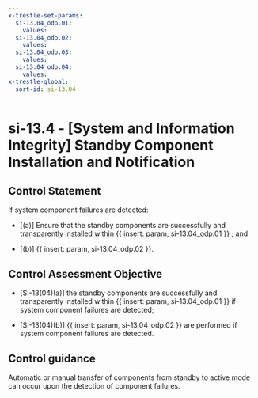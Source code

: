 ```yaml
---
x-trestle-set-params:
  si-13.04_odp.01:
    values:
  si-13.04_odp.02:
    values:
  si-13.04_odp.03:
    values:
  si-13.04_odp.04:
    values:
x-trestle-global:
  sort-id: si-13.04
---
```


# si-13.4 - \[System and Information Integrity\] Standby Component Installation and Notification

## Control Statement

If system component failures are detected:

- \[(a)\] Ensure that the standby components are successfully and transparently installed within {{ insert: param, si-13.04_odp.01 }} ; and

- \[(b)\] {{ insert: param, si-13.04_odp.02 }}.

## Control Assessment Objective

- \[SI-13(04)(a)\] the standby components are successfully and transparently installed within {{ insert: param, si-13.04_odp.01 }} if system component failures are detected;

- \[SI-13(04)(b)\] {{ insert: param, si-13.04_odp.02 }} are performed if system component failures are detected.

## Control guidance

Automatic or manual transfer of components from standby to active mode can occur upon the detection of component failures.
